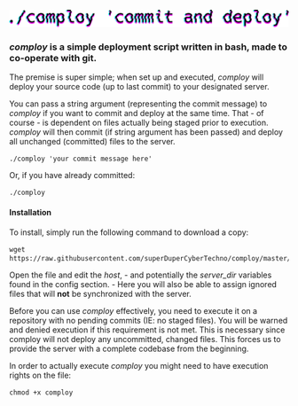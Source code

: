 ![comploy](https://raw.githubusercontent.com/superDuperCyberTechno/comploy/master/header.png)

### *comploy* is a simple deployment script written in bash, made to co-operate with git.

The premise is super simple; when set up and executed, _comploy_ will deploy your source code (up to last commit) to your designated server.

You can pass a string argument (representing the commit message) to _comploy_ if you want to commit and deploy at the same time. That - of course - is dependent on files actually being staged prior to execution. _comploy_ will then commit (if string argument has been passed) and deploy all unchanged (committed) files to the server.

```
./comploy 'your commit message here'
```

Or, if you have already committed:

```
./comploy
```

#### Installation
To install, simply run the following command to download a copy: 

```
wget https://raw.githubusercontent.com/superDuperCyberTechno/comploy/master/comploy
```

Open the file and edit the _host_, - and potentially the _server_dir_ variables found in the config section. - Here you will also be able to assign ignored files that will **not** be synchronized with the server.

Before you can use _comploy_ effectively, you need to execute it on a repository with no pending commits (IE: no staged files). You will be warned and denied execution if this requirement is not met. This is necessary since comploy will not deploy any uncommitted, changed files. This forces us to provide the server with a complete codebase from the beginning.

In order to actually execute _comploy_ you might need to have execution rights on the file:


```
chmod +x comploy
```

